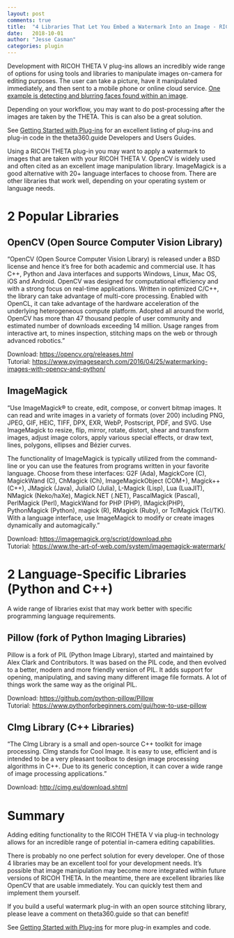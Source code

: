 ```yaml
---
layout: post
comments: true
title:  "4 Libraries That Let You Embed a Watermark Into an Image - RICOH THETA Plug-in Development"
date:   2018-10-01
author: "Jesse Casman"
categories: plugin
---
```


Development with RICOH THETA V plug-ins allows an incredibly wide range of options for using tools and libraries to manipulate images on-camera for editing purposes. The user can take a picture, have it manipulated immediately, and then sent to a mobile phone or online cloud service. [One example is detecting and blurring faces found within an image](http://theta360.guide/plugin-guide/example/faceblur/). 

Depending on your workflow, you may want to do post-processing after the images are taken by the THETA. This is can also be a great solution.

See [Getting Started with Plug-ins](http://theta360.guide/plugin/) for an excellent listing of plug-ins and plug-in code in the theta360.guide Developers and Users Guides.

Using a RICOH THETA plug-in you may want to apply a watermark to images that are taken with your RICOH THETA V. OpenCV is widely used and often cited as an excellent image manipulation library. ImageMagick is a good alternative with 20+ language interfaces to choose from. There are other libraries that work well, depending on your operating system or language needs.

# 2 Popular Libraries 

## OpenCV (Open Source Computer Vision Library)
“OpenCV (Open Source Computer Vision Library) is released under a BSD license and hence it’s free for both academic and commercial use. It has C++, Python and Java interfaces and supports Windows, Linux, Mac OS, iOS and Android. OpenCV was designed for computational efficiency and with a strong focus on real-time applications. Written in optimized C/C++, the library can take advantage of multi-core processing. Enabled with OpenCL, it can take advantage of the hardware acceleration of the underlying heterogeneous compute platform.
Adopted all around the world, OpenCV has more than 47 thousand people of user community and estimated number of downloads exceeding 14 million. Usage ranges from interactive art, to mines inspection, stitching maps on the web or through advanced robotics.”

Download: https://opencv.org/releases.html  
Tutorial: https://www.pyimagesearch.com/2016/04/25/watermarking-images-with-opencv-and-python/

## ImageMagick
“Use ImageMagick® to create, edit, compose, or convert bitmap images. It can read and write images in a variety of formats (over 200) including PNG, JPEG, GIF, HEIC, TIFF, DPX, EXR, WebP, Postscript, PDF, and SVG. Use ImageMagick to resize, flip, mirror, rotate, distort, shear and transform images, adjust image colors, apply various special effects, or draw text, lines, polygons, ellipses and Bézier curves.
 
The functionality of ImageMagick is typically utilized from the command-line or you can use the features from programs written in your favorite language. Choose from these interfaces: G2F (Ada), MagickCore (C), MagickWand (C), ChMagick (Ch), ImageMagickObject (COM+), Magick++ (C++), JMagick (Java), JuliaIO (Julia), L-Magick (Lisp), Lua (LuaJIT), NMagick (Neko/haXe), Magick.NET (.NET), PascalMagick (Pascal), PerlMagick (Perl), MagickWand for PHP (PHP), IMagick(PHP), PythonMagick (Python), magick (R), RMagick (Ruby), or TclMagick (Tcl/TK). With a language interface, use ImageMagick to modify or create images dynamically and automagically.”

Download: https://imagemagick.org/script/download.php  
Tutorial: https://www.the-art-of-web.com/system/imagemagick-watermark/

# 2 Language-Specific Libraries (Python and C++)
A wide range of libraries exist that may work better with specific programming language requirements.

## Pillow (fork of Python Imaging Libraries)
Pillow is a fork of PIL (Python Image Library), started and maintained by Alex Clark and Contributors. It was based on the PIL code, and then evolved to a better, modern and more friendly version of PIL. It adds support for opening, manipulating, and saving many different image file formats. A lot of things work the same way as the original PIL.

Download: https://github.com/python-pillow/Pillow  
Tutorial: https://www.pythonforbeginners.com/gui/how-to-use-pillow

## CImg Library (C++ Libraries)
“The CImg Library is a small and open-source C++ toolkit for image processing. CImg stands for Cool Image. It is easy to use, efficient and is intended to be a very pleasant toolbox to design image processing algorithms in C++. Due to its generic conception, it can cover a wide range of image processing applications.”

Download: http://cimg.eu/download.shtml

# Summary

Adding editing functionality to the RICOH THETA V via plug-in technology allows for an incredible range of potential in-camera editing capabilities.

There is probably no one perfect solution for every developer. One of those 4 libraries may be an excellent tool for your development needs. It’s possible that image manipulation may become more integrated within future versions of RICOH THETA. In the meantime, there are excellent libraries like OpenCV that are usable immediately. You can quickly test them and implement them yourself. 

If you build a useful watermark plug-in with an open source stitching library, please leave a comment on theta360.guide so that can benefit!

See [Getting Started with Plug-ins](http://theta360.guide/plugin/) for more plug-in examples and code.
